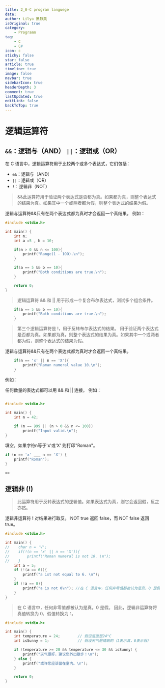 ```yaml
---
title: 2_0-C program languege
date: 
author: Lilya 黑静美
isOriginal: true
category: 
    - Programm
tag:
    - C
    - C#
icon: c
sticky: false
star: false
article: true
timeline: true
image: false
navbar: true
sidebarIcon: true
headerDepth: 3
comment: true
lastUpdated: true
editLink: false
backToTop: true
---
```


# 逻辑运算符

 ##  `&&`：逻辑与（AND） `||`：逻辑或（OR）

在 C 语言中，逻辑运算符用于比较两个或多个表达式，它们包括：

- `&&`：逻辑与（AND）
- `||`：逻辑或（OR）
-  `!`：逻辑非（NOT）

> &&此运算符用于验证两个表达式是否都为真。如果都为真，则整个表达式的结果为真。如果其中一个或两者都为假，则整个表达式的结果为假。


逻辑与运算符&&只有在两个表达式都为真时才会返回一个真结果。
例如：
```c
#include <stdio.h>

int main() {
    int n;
    int a =5 , b = 10;

    if(n > 0 && n <= 100){
        printf("Range(1 - 1OO).\n");
    }

    if(a == 5 && b == 10){
        printf("Both conditions are true.\n");
    }

    return 0;
}

```

> 逻辑运算符 && 和 || 用于形成一个复合布尔表达式，测试多个组合条件。


```c
    if(a == 5 && b == 10){
        printf("Both conditions are true.\n");
    }
```

> 第三个逻辑运算符是 !，用于反转布尔表达式的结果。
> 用于验证两个表达式是否都为真。如果都为真，则整个表达式的结果为真。如果其中一个或两者都为假，则整个表达式的结果为假。


逻辑与运算符&&只有在两个表达式都为真时才会返回一个真结果。
```c
    if(n == 'x' || n == 'X'){
        printf("Raman numeral value 10.\n");
    }
```

例如：

任何数量的表达式都可以用 && 和 || 连接。 例如：

```c

#include <stdio.h>

int main() {
    int n = 42;
    
    if (n == 999 || (n > 0 && n <= 100))
        printf("Input valid.\n");
}
```

填空，如果字符n等于'x'或'X' 则打印"Roman"。
```c
if (n == 'x' ___ n == 'X') {
    printf("Roman");
}
```
`==`
## 逻辑非 (!)

> 此运算符用于反转表达式的逻辑值。如果表达式为真，则它会返回假，反之亦然。

逻辑非运算符 ! 对结果进行取反。 NOT true 返回 false，而 NOT false 返回 true。
```c
#include <stdio.h>

int main() {
//    char n = 'V';
//    if(!(n == 'x' || n == 'X')){
//        printf("Roman numeral is not 10. \n");
//    }
    int a = 5;
    if (!(a == 6)){
        printf("a ist not equal to 6. \n");
    }
    if (!a == 0){
        printf("a is not 0\n"); //在 C 语言中，任何非零值都被认为是真，0 是假。 因此，逻辑非运算符将真值转换为 0，假值转换为 1。
    }
}

```
> 在 C 语言中，任何非零值都被认为是真，0 是假。 因此，逻辑非运算符将真值转换为 0，假值转换为 1。


```c
#include <stdio.h>

int main() {
    int temperature = 24;        // 假设温度是24°C
    int isSunny = 1;             // 假设天气是晴朗的（1表示真，0表示假）

    if (temperature >= 20 && temperature <= 30 && isSunny) {
        printf("天气很好，建议您外出散步！\n");
    } else {
        printf("或许您应该留在室内。\n");
    }

    return 0;
}
```
